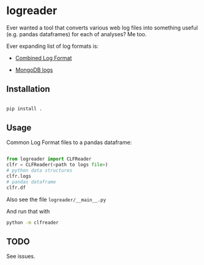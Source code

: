 # logreader

Ever wanted a tool that converts various web log files into something useful (e.g. pandas dataframes) for each of analyses? Me too.

Ever expanding list of log formats is:

- [Combined Log Format](https://en.wikipedia.org/wiki/Common_Log_Format#:~:text=For%20computer%20log%20management%2C%20the,when%20generating%20server%20log%20files.) 

- [MongoDB logs](https://www.mongodb.com/docs/manual/reference/log-messages/)


## Installation 

```python 

pip install . 

```

## Usage 

Common Log Format files to a pandas dataframe:

```python

from logreader import CLFReader
clfr = CLFReader(<path to logs file>)
# python data structures
clfr.logs
# pandas dataframe
clfr.df

```

Also see the file `logreader/__main__.py`

And run that with 

```bash
python -m clfreader
```

## TODO

See issues.

